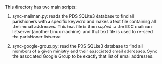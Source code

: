 This directory has two main scripts:

1. sync-mailman.py: reads the PDS SQLite3 database to find all
   parishioners with a specific keyword and makes a text file
   containing all their email addresses.  This text file is then
   scp'ed to the ECC mailman listserver (another Linux machine), and
   that text file is used to re-seed the parishioner listserve.

2. sync-google-group.py: read the PDS SQLite3 database to find all
   members of a given ministry and their associated email addresses.
   Sync the associated Google Group to be exactly that list of email
   addresses.
